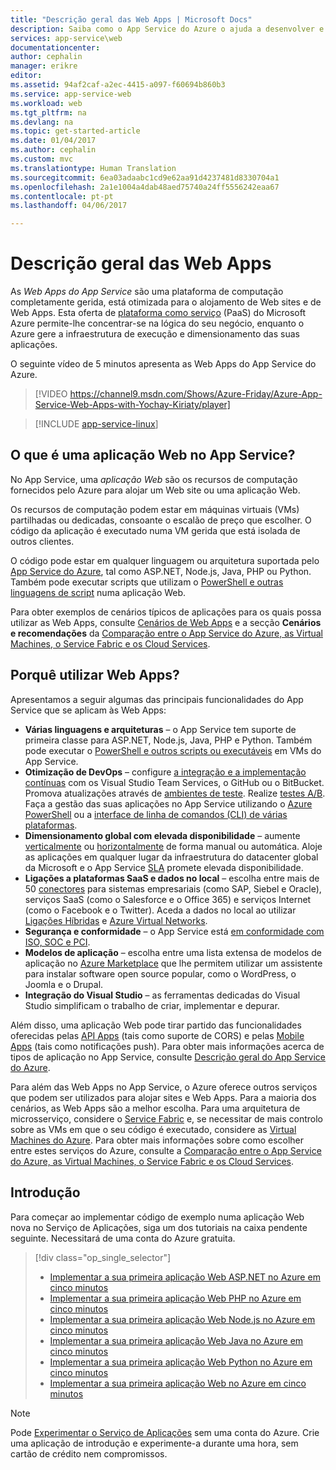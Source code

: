 ```yaml
---
title: "Descrição geral das Web Apps | Microsoft Docs"
description: Saiba como o App Service do Azure o ajuda a desenvolver e alojar Web Apps
services: app-service\web
documentationcenter: 
author: cephalin
manager: erikre
editor: 
ms.assetid: 94af2caf-a2ec-4415-a097-f60694b860b3
ms.service: app-service-web
ms.workload: web
ms.tgt_pltfrm: na
ms.devlang: na
ms.topic: get-started-article
ms.date: 01/04/2017
ms.author: cephalin
ms.custom: mvc
ms.translationtype: Human Translation
ms.sourcegitcommit: 6ea03adaabc1cd9e62aa91d4237481d8330704a1
ms.openlocfilehash: 2a1e1004a4dab48aed75740a24ff5556242eaa67
ms.contentlocale: pt-pt
ms.lasthandoff: 04/06/2017

---
```

# <a name="web-apps-overview"></a>Descrição geral das Web Apps
As *Web Apps do App Service* são uma plataforma de computação completamente gerida, está otimizada para o alojamento de Web sites e de Web Apps. Esta oferta de [plataforma como serviço](https://en.wikipedia.org/wiki/Platform_as_a_service) (PaaS) do Microsoft Azure permite-lhe concentrar-se na lógica do seu negócio, enquanto o Azure gere a infraestrutura de execução e dimensionamento das suas aplicações.

O seguinte vídeo de 5 minutos apresenta as Web Apps do App Service do Azure.

>[!VIDEO https://channel9.msdn.com/Shows/Azure-Friday/Azure-App-Service-Web-Apps-with-Yochay-Kiriaty/player]
>
>

> [!INCLUDE [app-service-linux](../../includes/app-service-linux.md)]
> 
> 

## <a name="what-is-a-web-app-in-app-service"></a>O que é uma aplicação Web no App Service?
No App Service, uma *aplicação Web* são os recursos de computação fornecidos pelo Azure para alojar um Web site ou uma aplicação Web.  

Os recursos de computação podem estar em máquinas virtuais (VMs) partilhadas ou dedicadas, consoante o escalão de preço que escolher. O código da aplicação é executado numa VM gerida que está isolada de outros clientes.

O código pode estar em qualquer linguagem ou arquitetura suportada pelo [App Service do Azure](../app-service/app-service-value-prop-what-is.md), tal como ASP.NET, Node.js, Java, PHP ou Python. Também pode executar scripts que utilizam o [PowerShell e outras linguagens de script](web-sites-create-web-jobs.md#acceptablefiles) numa aplicação Web.

Para obter exemplos de cenários típicos de aplicações para os quais possa utilizar as Web Apps, consulte [Cenários de Web Apps](https://azure.microsoft.com/documentation/scenarios/web-app/) e a secção **Cenários e recomendações** da [Comparação entre o App Service do Azure, as Virtual Machines, o Service Fabric e os Cloud Services](choose-web-site-cloud-service-vm.md#scenarios).

## <a name="why-use-web-apps"></a>Porquê utilizar Web Apps?
Apresentamos a seguir algumas das principais funcionalidades do App Service que se aplicam às Web Apps:

* **Várias linguagens e arquiteturas** – o App Service tem suporte de primeira classe para ASP.NET, Node.js, Java, PHP e Python. Também pode executar o [PowerShell e outros scripts ou executáveis](web-sites-create-web-jobs.md) em VMs do App Service.
* **Otimização de DevOps** – configure [a integração e a implementação contínuas](app-service-continuous-deployment.md) com os Visual Studio Team Services, o GitHub ou o BitBucket. Promova atualizações através de [ambientes de teste](web-sites-staged-publishing.md). Realize [testes A/B](app-service-web-test-in-production-get-start.md). Faça a gestão das suas aplicações no App Service utilizando o [Azure PowerShell](/powershell/azureps-cmdlets-docs) ou a [interface de linha de comandos (CLI) de várias plataformas](../cli-install-nodejs.md).
* **Dimensionamento global com elevada disponibilidade** – aumente [verticalmente](web-sites-scale.md) ou [horizontalmente](../monitoring-and-diagnostics/insights-how-to-scale.md) de forma manual ou automática. Aloje as aplicações em qualquer lugar da infraestrutura do datacenter global da Microsoft e o App Service [SLA](https://azure.microsoft.com/support/legal/sla/app-service/) promete elevada disponibilidade.
* **Ligações a plataformas SaaS e dados no local** – escolha entre mais de 50 [conectores](../connectors/apis-list.md) para sistemas empresariais (como SAP, Siebel e Oracle), serviços SaaS (como o Salesforce e o Office 365) e serviços Internet (como o Facebook e o Twitter). Aceda a dados no local ao utilizar [Ligações Híbridas](../biztalk-services/integration-hybrid-connection-overview.md) e [Azure Virtual Networks](web-sites-integrate-with-vnet.md).
* **Segurança e conformidade** – o App Service está [em conformidade com ISO, SOC e PCI](https://www.microsoft.com/TrustCenter/).
* **Modelos de aplicação** – escolha entre uma lista extensa de modelos de aplicação no [Azure Marketplace](https://azure.microsoft.com/marketplace/) que lhe permitem utilizar um assistente para instalar software open source popular, como o WordPress, o Joomla e o Drupal.
* **Integração do Visual Studio** – as ferramentas dedicadas do Visual Studio simplificam o trabalho de criar, implementar e depurar.

Além disso, uma aplicação Web pode tirar partido das funcionalidades oferecidas pelas [API Apps](../app-service-api/app-service-api-apps-why-best-platform.md) (tais como suporte de CORS) e pelas [Mobile Apps](../app-service-mobile/app-service-mobile-value-prop.md) (tais como notificações push). Para obter mais informações acerca de tipos de aplicação no App Service, consulte [Descrição geral do App Service do Azure](../app-service/app-service-value-prop-what-is.md).

Para além das Web Apps no App Service, o Azure oferece outros serviços que podem ser utilizados para alojar sites e Web Apps. Para a maioria dos cenários, as Web Apps são a melhor escolha.  Para uma arquitetura de microsserviço, considere o [Service Fabric](https://azure.microsoft.com/documentation/services/service-fabric) e, se necessitar de mais controlo sobre as VMs em que o seu código é executado, considere as [Virtual Machines do Azure](https://azure.microsoft.com/documentation/services/virtual-machines/). Para obter mais informações sobre como escolher entre estes serviços do Azure, consulte a [Comparação entre o App Service do Azure, as Virtual Machines, o Service Fabric e os Cloud Services](choose-web-site-cloud-service-vm.md).

## <a name="getting-started"></a>Introdução
Para começar ao implementar código de exemplo numa aplicação Web nova no Serviço de Aplicações, siga um dos tutoriais na caixa pendente seguinte. Necessitará de uma conta do Azure gratuita.

> [!div class="op_single_selector"]
> * [Implementar a sua primeira aplicação Web ASP.NET no Azure em cinco minutos](app-service-web-get-started-dotnet.md)
> * [Implementar a sua primeira aplicação Web PHP no Azure em cinco minutos](app-service-web-get-started-php.md)
> * [Implementar a sua primeira aplicação Web Node.js no Azure em cinco minutos](app-service-web-get-started-nodejs.md)
> * [Implementar a sua primeira aplicação Web Java no Azure em cinco minutos](app-service-web-get-started-java.md)
> * [Implementar a sua primeira aplicação Web Python no Azure em cinco minutos](app-service-web-get-started-python.md)
> * [Implementar a sua primeira aplicação Web no Azure em cinco minutos](app-service-web-get-started-html.md)
> 
> 

> [!NOTE]
> Pode [Experimentar o Serviço de Aplicações](https://azure.microsoft.com/try/app-service/) sem uma conta do Azure. Crie uma aplicação de introdução e experimente-a durante uma hora, sem cartão de crédito nem compromissos.
> 
> 

